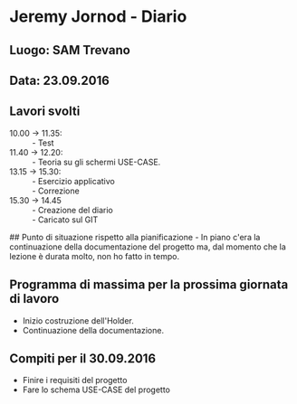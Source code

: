 # Jeremy Jornod - Diario

## Luogo: SAM Trevano
## Data: 23.09.2016

## Lavori svolti

<dl>
  <dt> 10.00 -> 11.35:</dt>
  <dd> - Test</dd>
  <dt> 11.40 -> 12.20:</dt>
  <dd> - Teoria su gli schermi USE-CASE.</dd>
  <dt> 13.15 -> 15.30:</dt>
  <dd> - Esercizio applicativo</dd>
  <dd> - Correzione</dd>
  <dt> 15.30 -> 14.45</dt>
  <dd> - Creazione del diario</dd>
  <dd> - Caricato sul GIT
</dl>
## Punto di situazione rispetto alla pianificazione
- In piano c'era la continuazione della documentazione del progetto ma, dal momento che la lezione è durata molto, non ho fatto in tempo.

## Programma di massima per la prossima giornata di lavoro
- Inizio costruzione dell'Holder.
- Continuazione della documentazione.

## Compiti per il 30.09.2016
- Finire i requisiti del progetto
- Fare lo schema USE-CASE del progetto

